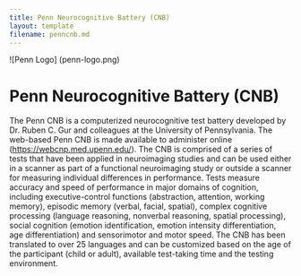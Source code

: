 ```yaml
---
title: Penn Neurocognitive Battery (CNB)
layout: template
filename: penncnb.md
--- 
```

![Penn Logo] (penn-logo.png)

# Penn Neurocognitive Battery (CNB)

The Penn CNB is a computerized neurocognitive test battery developed by Dr. Ruben C. Gur and colleagues at the University of Pennsylvania. The web-based Penn CNB is made available to administer online (https://webcnp.med.upenn.edu/). The CNB is comprised of a series of tests that have been applied in neuroimaging studies and can be used either in a scanner as part of a functional neuroimaging study or outside a scanner for measuring individual differences in performance. Tests measure accuracy and speed of performance in major domains of cognition, including executive-control functions (abstraction, attention, working memory), episodic memory (verbal, facial, spatial), complex cognitive processing (language reasoning, nonverbal reasoning, spatial processing), social cognition (emotion identification, emotion intensity differentiation, age differentiation) and sensorimotor and motor speed. The CNB has been translated to over 25 languages and can be customized based on the age of the participant (child or adult), available test-taking time and the testing environment.

##
